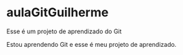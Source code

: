 # aulaGitGuilherme
Esse é um projeto de aprendizado do Git

Estou aprendendo Git e esse é meu projeto de aprendizado.
